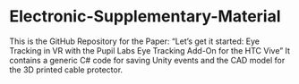 # Electronic-Supplementary-Material
This is the GitHub Repository for the Paper: “Let’s get it started: Eye Tracking in VR with the Pupil Labs Eye Tracking Add-On for the HTC Vive”  It contains a generic C# code for saving Unity events and the CAD model for the 3D printed cable protector.
